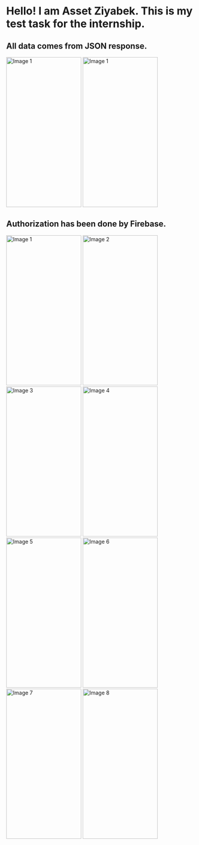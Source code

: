 <h1>Hello! I am Asset Ziyabek. This is my test task for the internship.</h1> 
<h2>All data comes from JSON response.</h2>


<img src="https://github.com/Assetjan/internship_task/assets/121282076/987237bc-d4bf-4c63-8a4d-8e18e0b43786" alt="Image 1" width="200" height="400">
<img src="https://github.com/Assetjan/internship_task/assets/121282076/82068f92-fa4b-463a-94ac-f80586da7364" alt="Image 1" width="200" height="400">

<h2>Authorization has been done by Firebase.</h2>

<img src="https://github.com/Assetjan/internship_task/assets/121282076/6e547aeb-a001-4ba6-a118-5010b3451b85" alt="Image 1" width="200" height="400">
<img src="https://github.com/Assetjan/internship_task/assets/121282076/1d72786c-92af-4cb4-aefd-6f1e8a21233b" alt="Image 2" width="200" height="400">
<img src="https://github.com/Assetjan/internship_task/assets/121282076/8a66e7ca-a6c0-4773-b3d0-11bc957a3be8" alt="Image 3" width="200" height="400">
<img src="https://github.com/Assetjan/internship_task/assets/121282076/f2efc880-159f-4f6d-944c-ff3adefa29b0" alt="Image 4" width="200" height="400">
<img src="https://github.com/Assetjan/internship_task/assets/121282076/6d1a9dd5-dfd7-4f1a-abb4-8b90da4d50c4" alt="Image 5" width="200" height="400">
<img src="https://github.com/Assetjan/internship_task/assets/121282076/64f1316a-4649-41fa-ae11-20d40ecaaabe" alt="Image 6" width="200" height="400">
<img src="https://github.com/Assetjan/internship_task/assets/121282076/daaa5fe7-68d5-4276-bfb2-4d4ced3a4673" alt="Image 7" width="200" height="400">
<img src="https://github.com/Assetjan/internship_task/assets/121282076/f2786b03-4a39-4c3c-b139-263d77546954" alt="Image 8" width="200" height="400">



